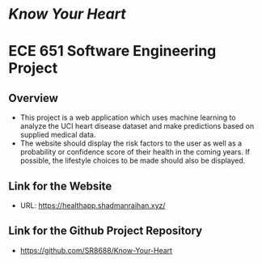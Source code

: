 # *Know Your Heart*
# ECE 651 Software Engineering Project

<a id="org6690aa0"></a>

## Overview

-   This project is a web application which uses machine learning to analyze the UCI heart disease dataset and make predictions based on supplied medical data.
-   The website should display the risk factors to the user as well as a probability or confidence score of their health in the coming years. If possible, the lifestyle choices to be made should also be displayed.

## Link for the Website
* URL: https://healthapp.shadmanraihan.xyz/

## Link for the Github Project Repository
* https://github.com/SR8688/Know-Your-Heart
